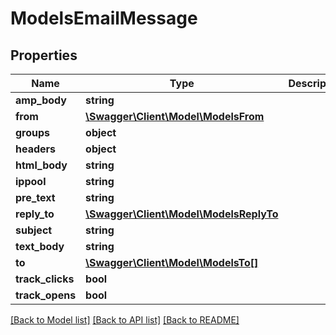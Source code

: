 # ModelsEmailMessage

## Properties
Name | Type | Description | Notes
------------ | ------------- | ------------- | -------------
**amp_body** | **string** |  | [optional] 
**from** | [**\Swagger\Client\Model\ModelsFrom**](ModelsFrom.md) |  | [optional] 
**groups** | **object** |  | [optional] 
**headers** | **object** |  | [optional] 
**html_body** | **string** |  | [optional] 
**ippool** | **string** |  | [optional] 
**pre_text** | **string** |  | [optional] 
**reply_to** | [**\Swagger\Client\Model\ModelsReplyTo**](ModelsReplyTo.md) |  | [optional] 
**subject** | **string** |  | [optional] 
**text_body** | **string** |  | [optional] 
**to** | [**\Swagger\Client\Model\ModelsTo[]**](ModelsTo.md) |  | [optional] 
**track_clicks** | **bool** |  | [optional] 
**track_opens** | **bool** |  | [optional] 

[[Back to Model list]](../README.md#documentation-for-models) [[Back to API list]](../README.md#documentation-for-api-endpoints) [[Back to README]](../README.md)


